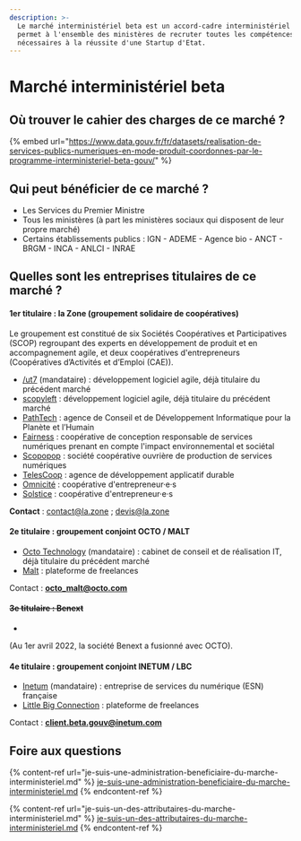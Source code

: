 ```yaml
---
description: >-
  Le marché interministériel beta est un accord-cadre interministériel qui
  permet à l'ensemble des ministères de recruter toutes les compétences
  nécessaires à la réussite d'une Startup d'Etat.
---
```


# Marché interministériel beta

## Où trouver le cahier des charges de ce marché ?

{% embed url="https://www.data.gouv.fr/fr/datasets/realisation-de-services-publics-numeriques-en-mode-produit-coordonnes-par-le-programme-interministeriel-beta-gouv/" %}

## Qui peut bénéficier de ce marché ?

* Les Services du Premier Ministre
* Tous les ministères (à part les ministères sociaux qui disposent de leur propre marché)
* Certains établissements publics : IGN - ADEME - Agence bio - ANCT - BRGM - INCA - ANLCI - INRAE

## Quelles sont les entreprises titulaires de ce marché ?

#### 1er titulaire : la Zone (groupement solidaire de coopératives)

Le groupement est constitué de six Sociétés Coopératives et Participatives (SCOP) regroupant des experts en développement de produit et en accompagnement agile, et deux coopératives d'entrepreneurs (Coopératives d’Activités et d’Emploi (CAE)).

* [/ut7](https://ut7.fr/) (mandataire) : développement logiciel agile, déjà titulaire du précédent marché
* [scopyleft](http://scopyleft.fr/) : développement logiciel agile, déjà titulaire du précédent marché
* [PathTech](https://pathtech.fr/) : agence de Conseil et de Développement Informatique pour la Planète et l’Humain
* [Fairness](https://fairness.coop/) : coopérative de conception responsable de services numériques prenant en compte l'impact environnemental et sociétal
* [Scopopop](https://scopopop.com/) : société coopérative ouvrière de production de services numériques
* [TelesCoop](https://www.telescoop.fr/) : agence de développement applicatif durable
* [Omnicité](https://omnicite.fr/) : coopérative d'entrepreneur·e·s
* [Solstice](https://solstice.coop/) : coopérative d'entrepreneur·e·s

**Contact** : contact@la.zone ; devis@la.zone

#### 2e titulaire : groupement conjoint OCTO / MALT

* [Octo Technology](https://www.octo.com/) (mandataire) : cabinet de conseil et de réalisation IT, déjà titulaire du précédent marché
* [Malt](https://www.malt.fr/) : plateforme de freelances

Contact : [**octo\_malt@octo.com**](mailto:octo\_malt@octo.com)

#### ~~3e titulaire : Benext~~

* ~~~~[~~Benext~~](https://www.benextcompany.com/) ~~: Full Stack Product Company~~

(Au 1er avril 2022, la société Benext a fusionné avec OCTO).&#x20;

#### 4e titulaire : groupement conjoint INETUM / LBC

* [Inetum](https://gfi.world/fr-fr/) (mandataire) : entreprise de services du numérique (ESN) française
* [Little Big Connection](https://www.littlebigconnection.com/fr/) : plateforme de freelances

Contact : [**client.beta.gouv@inetum.com**](mailto:client.beta.gouv@inetum.com)

## Foire aux questions

{% content-ref url="je-suis-une-administration-beneficiaire-du-marche-interministeriel.md" %}
[je-suis-une-administration-beneficiaire-du-marche-interministeriel.md](je-suis-une-administration-beneficiaire-du-marche-interministeriel.md)
{% endcontent-ref %}

{% content-ref url="je-suis-un-des-attributaires-du-marche-interministeriel.md" %}
[je-suis-un-des-attributaires-du-marche-interministeriel.md](je-suis-un-des-attributaires-du-marche-interministeriel.md)
{% endcontent-ref %}
